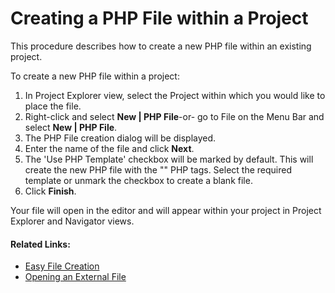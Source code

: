 # Creating a PHP File within a Project

<!--context:creating_a_php_file_within_a_project-->

This procedure describes how to create a new PHP file within an existing project.

<!--ref-start-->

To create a new PHP file within a project:

 1. In Project Explorer view, select the Project within which you would like to place the file.
 2. Right-click and select **New | PHP File**-or- go to File on the Menu Bar and select **New | PHP File**.
 3. The PHP File creation dialog will be displayed.
 4. Enter the name of the file and click **Next**.
 5. The 'Use PHP Template' checkbox will be marked by default. This will create the new PHP file with the "<?php  ?>" PHP tags.  Select the required template or unmark the checkbox to create a blank file.
 6. Click **Finish**.

Your file will open in the editor and will appear within your project in Project Explorer and Navigator views.

<!--ref-end-->

<!--links-start-->

#### Related Links:
 * [Easy File Creation](000-index.md)
 * [Opening an External File](024-opening_an_external_file_in_neon.md)

<!--links-end-->
